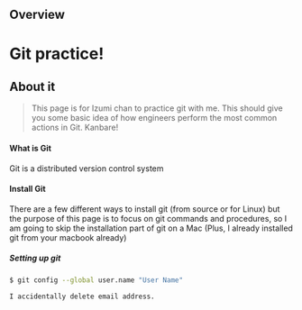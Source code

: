 ## Overview


# Git practice!

## About it
> This page is for Izumi chan to practice git with me. This should give you some basic idea of how engineers perform the most common actions in Git. Kanbare!


#### What is Git

Git is a distributed version control system

#### Install Git

There are a few different ways to install git (from source or for Linux) but the purpose of this page is to focus on git commands and procedures, so I am going to skip the installation part of git on a Mac (Plus, I already installed git from your macbook already)


##### Setting up git

```sh
$ git config --global user.name "User Name"

I accidentally delete email address.
```
